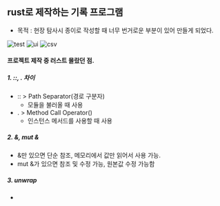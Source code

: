 ## rust로 제작하는 기록 프로그램

- 목적 : 현장 탐사시 종이로 작성할 때 너무 번거로운 부분이 있어 만들게 되었다.

![test](main/1.%20Survey%20Report/rust/img/test.gif)
![ui](main/1.%20Survey%20Report/rust/img/ui.png)
![csv](main/1.%20Survey%20Report/rust/img/csv.png)
#### 프로젝트 제작 중 러스트 몰랐던 점.
##### 1. ::, . 차이
- :: > Path Separator(경로 구분자)
    * 모듈을 불러올 때 사용
- . > Method Call Operator()
    * 인스턴스 메서드를 사용할 때 사용

##### 2. &, mut &
- &만 있으면 단순 참조, 메모리에서 값만 읽어서 사용 가능.
- mut &가 있으면 참조 및 수정 가능, 원본값 수정 가능함

##### 3. unwrap
- 
